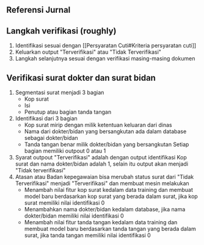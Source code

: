 ## Referensi Jurnal



## Langkah verifikasi (roughly)
1. Identifikasi sesuai dengan [[Persyaratan Cuti#Kriteria persyaratan cuti]]
2. Keluarkan output "Terverifikasi" atau "Tidak Terverifikasi"
3. Langkah selanjutnya sesuai dengan verifikasi masing-masing dokumen

## Verifikasi surat dokter dan surat bidan
1. Segmentasi surat menjadi 3 bagian
	- Kop surat
	- Isi
	- Penutup atau bagian tanda tangan
2. Identifikasi dari 3 bagian
	- Kop surat mirip dengan milik ketentuan keluaran dari dinas
	- Nama dari dokter/bidan yang bersangkutan ada dalam database sebagai dokter/bidan
	- Tanda tangan benar milik dokter/bidan yang bersangkutan
	Setiap bagian memiliki outpout 0 atau 1
3. Syarat outpout "Terverifikasi" adalah dengan output identifikasi Kop surat dan nama dokter/bidan adalah 1, selain itu output akan menjadi "Tidak terverifikasi"
4. Atasan atau Badan kepegawaian bisa merubah status surat dari "Tidak Terverifikasi" menjadi "Terverifikasi" dan membuat mesin melakukan
	- Menambah nilai fitur kop surat kedalam data training dan membuat model baru berdasarkan kop surat yang berada dalam surat, jika kop surat memiliki nilai identifikasi 0
	- Menambahkan nama dokter/bidan kedalam database, jika nama dokter/bidan memiliki nilai identifikasi 0
	- Menambah nilai fitur tanda tangan kedalam data training dan membuat model baru berdasarkan tanda tangan yang berada dalam surat, jika tanda tangan memiliki nilai identifikasi 0
